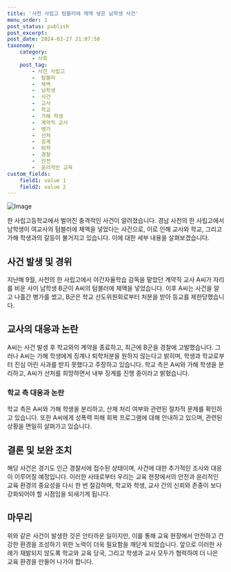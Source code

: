 ```yaml
---
title: '사천 사립고 텀블러에 체액 넣은 남학생 사건'
menu_order: 1
post_status: publish
post_excerpt: 
post_date: 2024-03-27 21:07:50
taxonomy:
    category:
        - 사회
    post_tag:
        - 사천 사립고
        -  텀블러
        -  체액
        -  남학생
        -  사건
        -  교사
        -  학교
        -  가해 학생
        -  계약직 교사
        -  병가
        -  선처
        -  징계
        -  퇴학
        -  경찰
        -  안전
        -  윤리적인 교육
custom_fields:
    field1: value 1
    field2: value 2
---
```


![Image](https://imgnews.pstatic.net/image/081/2024/03/27/0003440072_001_20240327112001198.jpg?type=w647)

한 사립고등학교에서 벌어진 충격적인 사건이 알려졌습니다. 경남 사천의 한 사립고에서 남학생이 여교사의 텀블러에 체액을 넣었다는 사건으로, 이로 인해 교사와 학교, 그리고 가해 학생과의 갈등이 불거지고 있습니다. 이에 대한 세부 내용을 살펴보겠습니다.
## 사건 발생 및 경위
지난해 9월, 사천의 한 사립고에서 야간자율학습 감독을 맡았던 계약직 교사 A씨가 자리를 비운 사이 남학생 B군이 A씨의 텀블러에 체액을 넣었습니다. 이후 A씨는 사건을 알고 나흘간 병가를 썼고, B군은 학교 선도위원회로부터 처분을 받아 등교를 제한당했습니다.
## 교사의 대응과 논란
A씨는 사건 발생 후 학교와의 계약을 종료하고, 최근에 B군을 경찰에 고발했습니다. 그러나 A씨는 가해 학생에게 징계나 퇴학처분을 원하지 않는다고 밝히며, 학생과 학교로부터 진심 어린 사과를 받지 못했다고 주장하고 있습니다. 학교 측은 A씨와 가해 학생을 분리하고, A씨가 선처를 희망하면서 내부 징계를 진행 중이라고 밝혔습니다.
### 학교 측 대응과 논란
학교 측은 A씨와 가해 학생을 분리하고, 산재 처리 여부와 관련된 절차적 문제를 확인하고 있습니다. 또한 A씨에게 성폭력 피해 회복 프로그램에 대해 안내하고 있으며, 관련된 상황을 면밀히 살펴가고 있습니다.
## 결론 및 보완 조치
해당 사건은 경기도 인근 경찰서에 접수된 상태이며, 사건에 대한 추가적인 조사와 대응이 이루어질 예정입니다. 이러한 사태로부터 우리는 교육 현장에서의 안전과 윤리적인 교육 환경의 중요성을 다시 한 번 절감하며, 학교와 학생, 교사 간의 신뢰와 존중이 보다 강화되어야 할 시점임을 되새기게 됩니다.
## 마무리
위와 같은 사건이 발생한 것은 안타까운 일이지만, 이를 통해 교육 현장에서 안전하고 건강한 환경을 조성하기 위한 노력이 더욱 필요함을 깨닫게 되었습니다. 앞으로 이러한 사례가 재발되지 않도록 학교와 교육 당국, 그리고 학생과 교사 모두가 협력하여 더 나은 교육 환경을 만들어 나가야 합니다.

